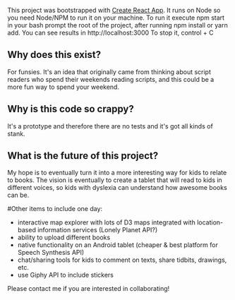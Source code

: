 This project was bootstrapped with [Create React App](https://github.com/facebookincubator/create-react-app).
It runs on Node so you need Node/NPM to run it on your machine.
To run it execute npm start in your bash prompt the root of the project, after running npm install or yarn add.
You can see results in http://localhost:3000
To stop it, control + C

## Why does this exist?

For funsies. It's an idea that originally came from thinking about script readers who spend their weekends reading scripts,
and this could be a more fun way to spend your weekend.

## Why is this code so crappy?

It's a prototype and therefore there are no tests and it's got all kinds of stank.

## What is the future of this project?

My hope is to eventually turn it into a more interesting way for kids to relate to books. The vision is eventually to create a tablet that will read to kids in different voices, so kids with dyslexia can understand how awesome books can be.

#Other items to include one day:
- interactive map explorer with lots of D3 maps integrated with location-based information services (Lonely Planet API?)
- ability to upload different books
- native functionality on an Android tablet (cheaper & best platform for Speech Synthesis API)
- chat/sharing tools for kids to comment on texts, share tidbits, drawings, etc.
- use Giphy API to include stickers

Please contact me if you are interested in collaborating!
